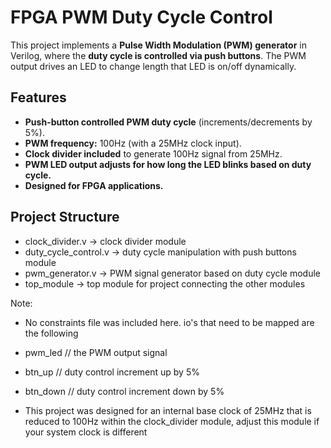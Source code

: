 # FPGA PWM Duty Cycle Control

This project implements a **Pulse Width Modulation (PWM) generator** in Verilog, where the **duty cycle is controlled via push buttons**. The PWM output drives an LED to change length that LED is on/off dynamically.

## Features
- **Push-button controlled PWM duty cycle** (increments/decrements by 5%).
- **PWM frequency:** 100Hz (with a 25MHz clock input).
- **Clock divider included** to generate 100Hz signal from 25MHz.
- **PWM LED output adjusts for how long the LED blinks based on duty cycle.**
- **Designed for FPGA applications.**

## Project Structure
- clock_divider.v -> clock divider module
- duty_cycle_control.v -> duty cycle manipulation with push buttons module
- pwm_generator.v -> PWM signal generator based on duty cycle module
- top_module -> top module for project connecting the other modules

Note: 
- No constraints file was included here. io's that need to be mapped are the following

- pwm_led // the PWM output signal
- btn_up // duty control increment up by 5%
- btn_down // duty control increment down by 5%

- This project was designed for an internal base clock of 25MHz that is reduced to 100Hz within the clock_divider module, adjust this module if your system clock is different
